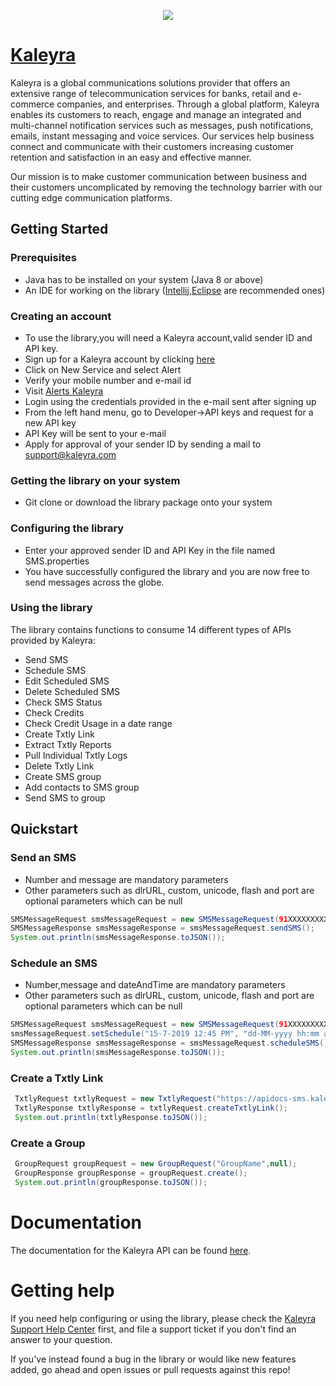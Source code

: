 <p align="center">
<img src=https://github.com/viram-jain/kaleyra-java/blob/master/maxresdefault.jpg >
</p>

# [Kaleyra](https://www.kaleyra.com/)
Kaleyra is a global communications solutions provider that offers an extensive range of telecommunication services for banks, retail and e-commerce companies, and enterprises. Through a global platform, Kaleyra enables its customers to reach, engage and manage an integrated and multi-channel notification services such as messages, push notifications, emails, instant messaging and voice services. Our services help business connect and communicate with their customers increasing customer retention and satisfaction in an easy and effective manner.

Our mission is to make customer communication between business and their customers uncomplicated by removing the technology barrier with our cutting edge communication platforms. 
## Getting Started
### Prerequisites
- Java has to be installed on your system (Java 8 or above)
- An IDE for working on the library ([Intellij](https://www.jetbrains.com/idea/download/#section=windows),[Eclipse](https://www.eclipse.org/downloads/) are recommended ones)

### Creating an account
- To use the library,you will need a Kaleyra account,valid sender ID and API key.
- Sign up for a Kaleyra account by clicking [here](http://accounts.kaleyra.com/login?next=home)
- Click on New Service and select Alert
- Verify your mobile number and e-mail id
- Visit [Alerts Kaleyra](https://alerts.kaleyra.com/)
- Login using the credentials provided in the e-mail sent after signing up
- From the left hand menu, go to Developer->API keys and request for a new API key
- API Key will be sent to your e-mail
- Apply for approval of your sender ID by sending a mail to support@kaleyra.com

### Getting the library on your system
- Git clone or download the library package onto your system

### Configuring the library
- Enter your approved sender ID and API Key in the file named SMS.properties 
- You have successfully configured the library and you are now free to send messages across the globe.

### Using the library
The library contains functions to consume 14 different types of APIs provided by Kaleyra:
 - Send SMS
 - Schedule SMS
 - Edit Scheduled SMS
 - Delete Scheduled SMS
 - Check SMS Status
 - Check Credits
 - Check Credit Usage in a date range
 - Create Txtly Link
 - Extract Txtly Reports
 - Pull Individual Txtly Logs
 - Delete Txtly Link
 - Create SMS group
 - Add contacts to SMS group
 - Send SMS to group
 
 ## Quickstart
 ### Send an SMS
 - Number and message are mandatory parameters
 - Other parameters such as dlrURL, custom, unicode, flash and port are optional parameters which can be null
 ```java
 SMSMessageRequest smsMessageRequest = new SMSMessageRequest(91XXXXXXXXXXL,"message",null,null,null,null,null);
 SMSMessageResponse smsMessageResponse = smsMessageRequest.sendSMS();
 System.out.println(smsMessageResponse.toJSON());
 ```
 ### Schedule an SMS
 - Number,message and dateAndTime are mandatory parameters
 - Other parameters such as dlrURL, custom, unicode, flash and port are optional parameters which can be null
 ```java
 SMSMessageRequest smsMessageRequest = new SMSMessageRequest(91XXXXXXXXXXL,"message",null,null,null,null,null);        
 smsMessageRequest.setSchedule("15-7-2019 12:45 PM", "dd-MM-yyyy hh:mm a");
 SMSMessageResponse smsMessageResponse = smsMessageRequest.scheduleSMS(); 
 System.out.println(smsMessageResponse.toJSON());
 ```
 ### Create a Txtly Link
 ```java
  TxtlyRequest txtlyRequest = new TxtlyRequest("https://apidocs-sms.kaleyra.com",null,null,null,null,null,null);
  TxtlyResponse txtlyResponse = txtlyRequest.createTxtlyLink();
  System.out.println(txtlyResponse.toJSON());
 ```
 ### Create a Group
 ```java
  GroupRequest groupRequest = new GroupRequest("GroupName",null);
  GroupResponse groupResponse = groupRequest.create();
  System.out.println(groupResponse.toJSON());
 ```
 # Documentation
 The documentation for the Kaleyra API can be found [here](https://apidocs-sms.kaleyra.com/?version=latest).

# Getting help
If you need help configuring or using the library, please check the [Kaleyra Support Help Center](http://support.kaleyra.com/support/home) first, and file a support ticket if you don't find an answer to your question.

If you've instead found a bug in the library or would like new features added, go ahead and open issues or pull requests against this repo!
